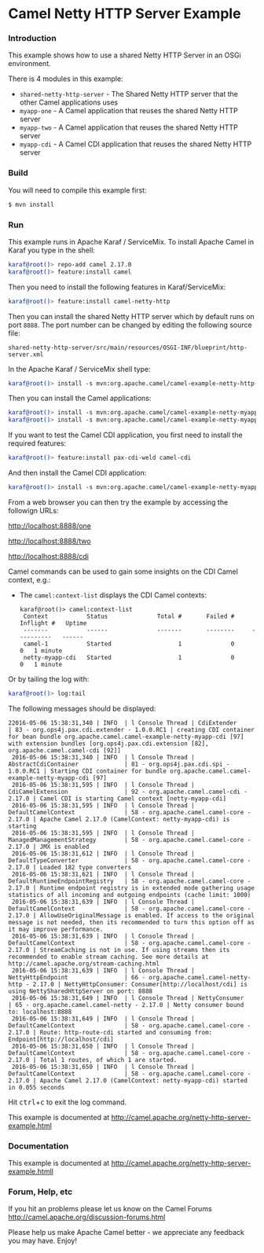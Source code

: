 # Camel Netty HTTP Server Example

### Introduction

This example shows how to use a shared Netty HTTP Server in an OSGi environment.

There is 4 modules in this example:

* `shared-netty-http-server` - The Shared Netty HTTP server that the other Camel applications uses
* `myapp-one` - A Camel application that reuses the shared Netty HTTP server
* `myapp-two` - A Camel application that reuses the shared Netty HTTP server
* `myapp-cdi` - A Camel CDI application that reuses the shared Netty HTTP server

### Build

You will need to compile this example first:

```sh
$ mvn install
```

### Run

This example runs in Apache Karaf / ServiceMix. To install Apache Camel in Karaf you type in the shell:

```sh
karaf@root()> repo-add camel 2.17.0
karaf@root()> feature:install camel
```

Then you need to install the following features in Karaf/ServiceMix:

```sh
karaf@root()> feature:install camel-netty-http
```

Then you can install the shared Netty HTTP server which by default runs on port `8888`.
The port number can be changed by editing the following source file:

  `shared-netty-http-server/src/main/resources/OSGI-INF/blueprint/http-server.xml`

In the Apache Karaf / ServiceMix shell type:

```sh
karaf@root()> install -s mvn:org.apache.camel/camel-example-netty-http-shared/2.17.0
```

Then you can install the Camel applications:

```sh
karaf@root()> install -s mvn:org.apache.camel/camel-example-netty-myapp-one/2.17.0
karaf@root()> install -s mvn:org.apache.camel/camel-example-netty-myapp-two/2.17.0
```

If you want to test the Camel CDI application, you first need to install the required features:

```sh
karaf@root()> feature:install pax-cdi-weld camel-cdi
```

And then install the Camel CDI application:

```sh
karaf@root()> install -s mvn:org.apache.camel/camel-example-netty-myapp-cdi/2.17.0
```

From a web browser you can then try the example by accessing the followign URLs:

<http://localhost:8888/one>

<http://localhost:8888/two>

<http://localhost:8888/cdi>

Camel commands can be used to gain some insights on the CDI Camel
context, e.g.:

- The `camel:context-list` displays the CDI Camel contexts:

    ```
    karaf@root()> camel:context-list
     Context           Status              Total #       Failed #     Inflight #   Uptime        
     -------           ------              -------       --------     ----------   ------        
     camel-1           Started                   1              0              0   1 minute  
     netty-myapp-cdi   Started                   1              0              0   1 minute  
    ```

Or by tailing the log with:

```sh
karaf@root()> log:tail
```

The following messages should be displayed:

```
22016-05-06 15:38:31,340 | INFO  | l Console Thread | CdiExtender                      | 83 - org.ops4j.pax.cdi.extender - 1.0.0.RC1 | creating CDI container for bean bundle org.apache.camel.camel-example-netty-myapp-cdi [97] with extension bundles [org.ops4j.pax.cdi.extension [82], org.apache.camel.camel-cdi [92]]
 2016-05-06 15:38:31,340 | INFO  | l Console Thread | AbstractCdiContainer             | 81 - org.ops4j.pax.cdi.spi - 1.0.0.RC1 | Starting CDI container for bundle org.apache.camel.camel-example-netty-myapp-cdi [97]
 2016-05-06 15:38:31,595 | INFO  | l Console Thread | CdiCamelExtension                | 92 - org.apache.camel.camel-cdi - 2.17.0 | Camel CDI is starting Camel context [netty-myapp-cdi]
 2016-05-06 15:38:31,595 | INFO  | l Console Thread | DefaultCamelContext              | 58 - org.apache.camel.camel-core - 2.17.0 | Apache Camel 2.17.0 (CamelContext: netty-myapp-cdi) is starting
 2016-05-06 15:38:31,595 | INFO  | l Console Thread | ManagedManagementStrategy        | 58 - org.apache.camel.camel-core - 2.17.0 | JMX is enabled
 2016-05-06 15:38:31,612 | INFO  | l Console Thread | DefaultTypeConverter             | 58 - org.apache.camel.camel-core - 2.17.0 | Loaded 182 type converters
 2016-05-06 15:38:31,621 | INFO  | l Console Thread | DefaultRuntimeEndpointRegistry   | 58 - org.apache.camel.camel-core - 2.17.0 | Runtime endpoint registry is in extended mode gathering usage statistics of all incoming and outgoing endpoints (cache limit: 1000)
 2016-05-06 15:38:31,639 | INFO  | l Console Thread | DefaultCamelContext              | 58 - org.apache.camel.camel-core - 2.17.0 | AllowUseOriginalMessage is enabled. If access to the original message is not needed, then its recommended to turn this option off as it may improve performance.
 2016-05-06 15:38:31,639 | INFO  | l Console Thread | DefaultCamelContext              | 58 - org.apache.camel.camel-core - 2.17.0 | StreamCaching is not in use. If using streams then its recommended to enable stream caching. See more details at http://camel.apache.org/stream-caching.html
 2016-05-06 15:38:31,639 | INFO  | l Console Thread | NettyHttpEndpoint                | 66 - org.apache.camel.camel-netty-http - 2.17.0 | NettyHttpConsumer: Consumer[http://localhost/cdi] is using NettySharedHttpServer on port: 8888
 2016-05-06 15:38:31,649 | INFO  | l Console Thread | NettyConsumer                    | 65 - org.apache.camel.camel-netty - 2.17.0 | Netty consumer bound to: localhost:8888
 2016-05-06 15:38:31,649 | INFO  | l Console Thread | DefaultCamelContext              | 58 - org.apache.camel.camel-core - 2.17.0 | Route: http-route-cdi started and consuming from: Endpoint[http://localhost/cdi]
 2016-05-06 15:38:31,650 | INFO  | l Console Thread | DefaultCamelContext              | 58 - org.apache.camel.camel-core - 2.17.0 | Total 1 routes, of which 1 are started.
 2016-05-06 15:38:31,650 | INFO  | l Console Thread | DefaultCamelContext              | 58 - org.apache.camel.camel-core - 2.17.0 | Apache Camel 2.17.0 (CamelContext: netty-myapp-cdi) started in 0.055 seconds
```

Hit <kbd>ctrl</kbd>+<kbd>c</kbd> to exit the log command.

This example is documented at
<http://camel.apache.org/netty-http-server-example.html>

### Documentation

This example is documented at
<http://camel.apache.org/netty-http-server-example.htmll>

### Forum, Help, etc

If you hit an problems please let us know on the Camel Forums
<http://camel.apache.org/discussion-forums.html>

Please help us make Apache Camel better - we appreciate any feedback you may
have.  Enjoy!
